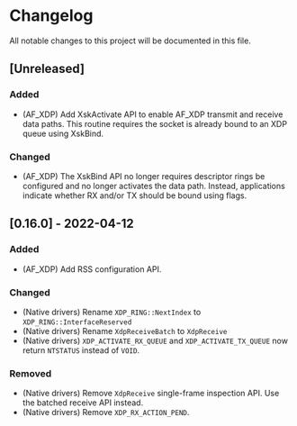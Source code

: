 # Changelog

All notable changes to this project will be documented in this file.

## [Unreleased]

### Added

- (AF_XDP) Add XskActivate API to enable AF_XDP transmit and receive data paths. This routine
  requires the socket is already bound to an XDP queue using XskBind.

### Changed

- (AF_XDP) The XskBind API no longer requires descriptor rings be configured and no longer activates
  the data path. Instead, applications indicate whether RX and/or TX should be bound using flags.

## [0.16.0] - 2022-04-12

### Added

- (AF_XDP) Add RSS configuration API.

### Changed

- (Native drivers) Rename `XDP_RING::NextIndex` to `XDP_RING::InterfaceReserved`
- (Native drivers) Rename `XdpReceiveBatch` to `XdpReceive`
- (Native drivers) `XDP_ACTIVATE_RX_QUEUE` and `XDP_ACTIVATE_TX_QUEUE` now return `NTSTATUS` instead
  of `VOID`.

### Removed

- (Native drivers) Remove `XdpReceive` single-frame inspection API. Use the
  batched receive API instead.
- (Native drivers) Remove `XDP_RX_ACTION_PEND`.
